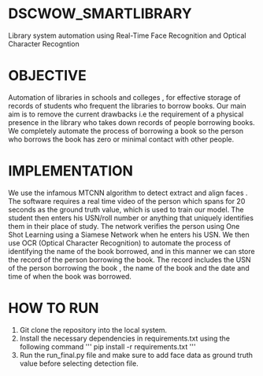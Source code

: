 # DSCWOW_SMARTLIBRARY
Library system automation using Real-Time Face Recognition and Optical Character Recogntion

# OBJECTIVE
Automation of  libraries in schools and colleges , for effective storage of records of students who frequent the libraries to borrow books.
Our main aim is to remove the current drawbacks i.e the requirement of a physical presence in the library who takes down records of people borrowing books.
We completely automate the process of borrowing a book so the person who borrows the book has zero or minimal contact with other people.

# IMPLEMENTATION
We use the infamous MTCNN algorithm to detect extract and align faces .
The software requires a real time video of the person which spans for 20 seconds as the ground truth value, which is used to train our model.
The student then enters his USN/roll number or anything that uniquely identifies them in their place of study.
The network verifies the person using One Shot Learning using a Siamese Network  when he enters his USN.
We then use OCR (Optical Character Recognition) to automate the process of identifying the name of the book borrowed, 
and in this manner we can store the record of the person borrowing the book.
The record includes the USN of the person borrowing the book , the name of the book and the date and time of when the book was borrowed. 

# HOW TO RUN
1. Git clone the repository into the local system.
2. Install the necessary dependencies in requirements.txt using the following command
'''
pip install -r requirements.txt
'''
3. Run the run_final.py file and make sure to add face data as ground truth value before selecting detection file.
